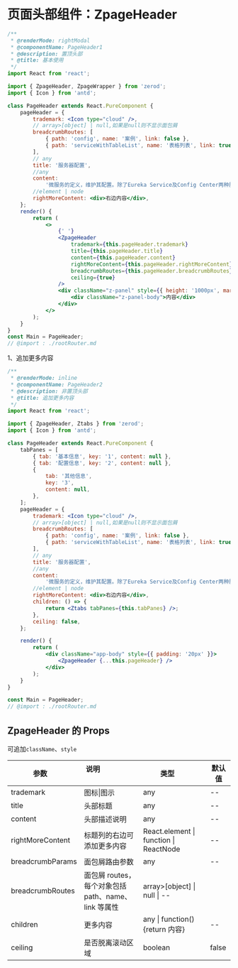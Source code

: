 <!-- @routePath:/component-doc/ZpageHeader-doc -->

# 页面头部组件：ZpageHeader

```jsx
/**
 * @renderMode: rightModal
 * @componentName: PageHeader1
 * @description: 置顶头部
 * @title: 基本使用
 */
import React from 'react';

import { ZpageHeader, ZpageWrapper } from 'zerod';
import { Icon } from 'antd';

class PageHeader extends React.PureComponent {
    pageHeader = {
        trademark: <Icon type="cloud" />,
        // array>[object] | null,如果是null则不显示面包屑
        breadcrumbRoutes: [
            { path: 'config', name: '案例', link: false },
            { path: 'serviceWithTableList', name: '表格列表', link: true },
        ],
        // any
        title: '服务器配置',
        //any
        content:
            '微服务的定义，维护其配置。除了Eureka Service及Config Center两种服务不在这里配置，其他服务都必须在此定义和配置！',
        //element | node
        rightMoreContent: <div>右边内容</div>,
    };
    render() {
        return (
            <>
                {' '}
                <ZpageHeader
                    trademark={this.pageHeader.trademark}
                    title={this.pageHeader.title}
                    content={this.pageHeader.content}
                    rightMoreContent={this.pageHeader.rightMoreContent}
                    breadcrumbRoutes={this.pageHeader.breadcrumbRoutes}
                    ceiling={true}
                />
                <div className="z-panel" style={{ height: '1000px', margin: '20px' }}>
                    <div className="z-panel-body">内容</div>
                </div>
            </>
        );
    }
}
const Main = PageHeader;
// @import : ./rootRouter.md
```

1、追加更多内容

<div class="z-demo-box" data-render="demo2" data-title="使用children属性"></div>

```jsx
/**
 * @renderMode: inline
 * @componentName: PageHeader2
 * @description: 非置顶头部
 * @title: 追加更多内容
 */
import React from 'react';

import { ZpageHeader, Ztabs } from 'zerod';
import { Icon } from 'antd';

class PageHeader extends React.PureComponent {
    tabPanes = [
        { tab: '基本信息', key: '1', content: null },
        { tab: '配置信息', key: '2', content: null },
        {
            tab: '其他信息',
            key: '3',
            content: null,
        },
    ];
    pageHeader = {
        trademark: <Icon type="cloud" />,
        // array>[object] | null,如果是null则不显示面包屑
        breadcrumbRoutes: [
            { path: 'config', name: '案例', link: false },
            { path: 'serviceWithTableList', name: '表格列表', link: true },
        ],
        // any
        title: '服务器配置',
        //any
        content:
            '微服务的定义，维护其配置。除了Eureka Service及Config Center两种服务不在这里配置，其他服务都必须在此定义和配置！',
        //element | node
        rightMoreContent: <div>右边内容</div>,
        children: () => {
            return <Ztabs tabPanes={this.tabPanes} />;
        },
        ceiling: false,
    };

    render() {
        return (
            <div className="app-body" style={{ padding: '20px' }}>
                <ZpageHeader {...this.pageHeader} />
            </div>
        );
    }
}

const Main = PageHeader;
// @import : ./rootRouter.md
```

## ZpageHeader 的 Props

可追加`className`、`style`

| 参数                                                              | 说明                                                | 类型                                   | 默认值 |
| ----------------------------------------------------------------- | --------------------------------------------------- | -------------------------------------- | ------ |
| trademark                                                         | 图标\|图示                                          | any                                    | --     |
| <i class="zero-icon zerod-shengchangzhouqi"></i> title            | 头部标题                                            | any                                    | --     |
| <i class="zero-icon zerod-shengchangzhouqi"></i> content          | 头部描述说明                                        | any                                    | --     |
| <i class="zero-icon zerod-shengchangzhouqi"></i> rightMoreContent | 标题列的右边可添加更多内容                          | React.element \| function \| ReactNode | --     |
| breadcrumbParams                                                  | 面包屑路由参数                                      | any                                    | --     |
| breadcrumbRoutes                                                  | 面包屑 routes，每个对象包括 path、name、link 等属性 | array>[object] \| null \| --           |
| <i class="zero-icon zerod-shengchangzhouqi"></i> children         | 更多内容                                            | any \| function(){return 内容}         | --     |
| ceiling                                                           | 是否脱离滚动区域                                    | boolean                                | false  |
